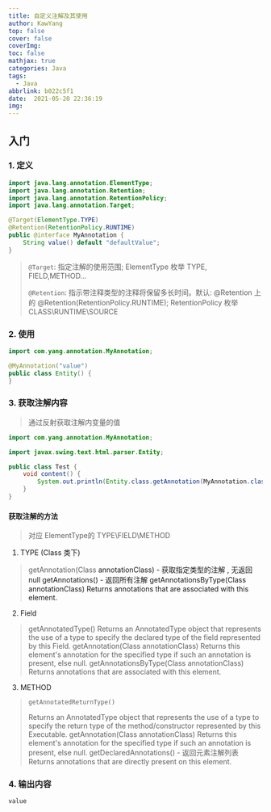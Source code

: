 ```yaml
---
title: 自定义注解及其使用
author: KawYang
top: false
cover: false
coverImg: 
toc: false
mathjax: true
categories: Java
tags:
  - Java
abbrlink: b022c5f1
date:  2021-05-20 22:36:19
img:
---
```


## 入门

### 1. 定义

```java
import java.lang.annotation.ElementType;
import java.lang.annotation.Retention;
import java.lang.annotation.RetentionPolicy;
import java.lang.annotation.Target;

@Target(ElementType.TYPE)
@Retention(RetentionPolicy.RUNTIME)
public @interface MyAnnotation {
    String value() default "defaultValue";
}
```

> `@Target`:  指定注解的使用范围; ElementType 枚举 TYPE, FIELD,METHOD...
>
> `@Retention`:  指示带注释类型的注释将保留多长时间。默认: @Retention 上的 @Retention(RetentionPolicy.RUNTIME); RetentionPolicy 枚举 CLASS\RUNTIME\SOURCE

### 2. 使用

```java
import com.yang.annotation.MyAnnotation;

@MyAnnotation("value")
public class Entity() {
}
```

###  3. 获取注解内容
> 通过反射获取注解内变量的值

```java
import com.yang.annotation.MyAnnotation;

import javax.swing.text.html.parser.Entity;

public class Test {
    void content() {
        System.out.println(Entity.class.getAnnotation(MyAnnotation.class).value());
    }
}
```
#### 获取注解的方法

> 对应 ElementType的 TYPE\FIELD\METHOD

1. TYPE (Class 类下)
> getAnnotation(Class<A> annotationClass) - 获取指定类型的注解 , 无返回 null
> getAnnotations() - 返回所有注解
> getAnnotationsByType(Class<A> annotationClass)
> Returns annotations that are associated with this element.
2. Field 
> getAnnotatedType()
> Returns an AnnotatedType object that represents the use of a type to specify the declared type of the field represented by this Field.
> getAnnotation(Class<T> annotationClass)
> Returns this element's annotation for the specified type if such an annotation is present, else null.
> getAnnotationsByType(Class<T> annotationClass)
> Returns annotations that are associated with this element.
3. METHOD
> 	```vim
> 	getAnnotatedReturnType()	
> 	```
> 	Returns an AnnotatedType object that represents the use of a type to specify the return type of the method/constructor represented by this Executable.
> 	getAnnotation(Class<T> annotationClass)
> 	Returns this element's annotation for the specified type if such an annotation is present, else null.
> 		getDeclaredAnnotations() - 返回元素注解列表
> 	Returns annotations that are directly present on this element.


### 4. 输出内容
```shell
value
```
